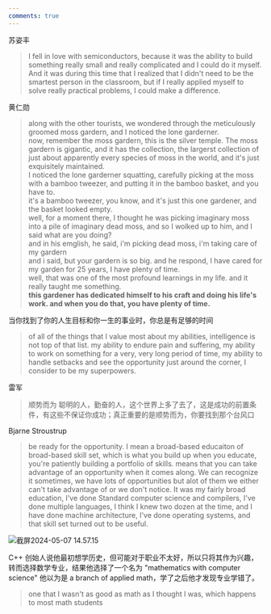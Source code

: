 ```yaml
---
comments: true
---
```


苏姿丰
> I fell in love with semiconductors, because it was the ability to build something really small and really complicated and I could do it myself. And it was during this time that I realized that I didn't need to be the smartest person in the classroom, but if I really applied myself to solve really practical problems, I could make a difference.  

黄仁勋
> along with the other tourists, we wondered through the meticulously groomed moss gardern, and I noticed the lone garderner.  
> now, remember the moss gardern, this is the silver temple. The moss gardern is gigantic, and it has the collection, the largerst collection of just about apparently every species of moss in the world, and it's just exquisitely maintained.  
> I noticed the lone garderner squatting, carefully picking at the moss with a bamboo tweezer, and putting it in the bamboo basket, and you have to.  
> it's a bamboo tweezer, you know, and it's just this one gardener, and the basket looked empty.  
> well, for a moment there, I thought he was picking imaginary moss into a pile of imaginary dead moss, and so I wolked up to him, and I said what are you doing?  
> and in his emglish, he said, i'm picking dead moss, i'm taking care of my gardern  
> and i said, but your gardern is so big. and he respond, I have cared for my garden for 25 years, I have plenty of time.  
> well, that was one of the most profound learnings in my life. and it really taught me something.  
> **this gardener has dedicated himself to his craft and doing his life's work. and when you do that, you have plenty of time.**  

当你找到了你的人生目标和你一生的事业时，你总是有足够的时间

> of all of the things that I value most about my abilities, intelligence is not top of that list. my ability to endure pain and suffering, my ability to work on something for a very, very long period of time, my ability to handle setbacks and see the opportunity just around the corner, I consider to be my superpowers.  

雷军
> 顺势而为
> 聪明的人，勤奋的人，这个世界上多了去了，这是成功的前置条件，有这些不保证你成功；真正重要的是顺势而为，你要找到那个台风口

Bjarne Stroustrup
> be ready for the opportunity. I mean a broad-based educaiton of broad-based skill set, which is what you build up when you educate, you're patiently building a portfolio of skills. means that you can take advantage of an opportunity when it comes along. We can recognize it sometimes, we have lots of opportunities but alot of them we either can't take advantage of or we don't notice. It was my fairly broad education, I've done Standard computer science and compilers, I've done multiple languages, I think I knew two dozen at the time, and I have done machine architecture, I've done operating systems, and that skill set turned out to be useful.  

![截屏2024-05-07 14.57.15](https://s2.loli.net/2024/05/07/sC6dv4Mu3VFBDtl.png)  

C++ 创始人说他最初想学历史，但可能对于职业不太好，所以只将其作为兴趣，转而选择数学专业，结果他选择了一个名为 "mathematics with computer science" 他以为是 a branch of applied math，学了之后他才发现专业学错了。  
> one that I wasn't as good as math as I thought I was, which happens to most math students